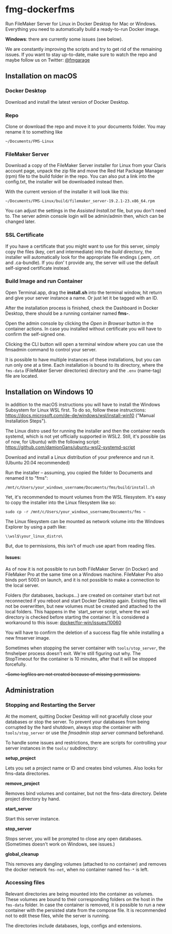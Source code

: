 # fmg-dockerfms
Run FileMaker Server for Linux in Docker Desktop for Mac or Windows. Everything you need to automatically build a ready-to-run Docker image.

**Windows**: there are currently some issues (see below). 

We are constantly improving the scripts and try to get rid of the remaining issues. If you want to stay up-to-date, make sure to watch the repo and maybe follow us on Twitter: [@fmgarage](https://twitter.com/fmgarage)


## Installation on macOS



### Docker Desktop

Download and install the latest version of Docker Desktop.



### Repo

Clone or download the repo and move it to your documents folder. You may rename it to something like

```shell
~/Documents/FMS-Linux
```


### FileMaker Server

Download a copy of the FileMaker Server installer for Linux from your Claris account page, unpack the zip file and move the Red Hat Package Manager (rpm) file to the build folder in the repo. You can also put a  link into the config.txt, the installer will be downloaded instead then. 

With the current version of the installer it will look like this:

```shell
~/Documents/FMS-Linux/build/filemaker_server-19.2.1-23.x86_64.rpm
```

You can adjust the settings in the *Assisted Install.txt* file, but you don't need to. The server admin console login will be admin/admin then, which can be changed later.



### SSL Certificate

If you have a certificate that you might want to use for this server, simply copy the files (key, cert and intermediate) into the *build* directory, the installer will automatically look for the appropriate file endings (.pem, .crt and .ca-bundle). If you don' t provide any, the server will use the default self-signed certificate instead.



### Build Image and run Container

Open Terminal.app, drag the **install.sh** into the terminal window, hit return and give your server instance a name. Or just let it be tagged with an ID.

After the installation process is finished, check the Dashboard in Docker Desktop, there should be a running container named **fms-<name-tag>**.

Open the admin console by clicking the *Open in Browser* button in the container actions. In case you installed without certificate you will have to confirm the self-signed one.

Clicking the CLI button will open a terminal window where you can use the fmsadmin command to control your server.

It is possible to have multiple instances of these installations, but you can run only one at a time. Each installation is bound to its directory, where the `fms-data` (FileMaker Server directories) directory and the `.env` (name-tag) file are located. 

## Installation on Windows 10

In addition to the macOS instructions you will have to install the Windows Subsystem for Linux WSL first. To do so, follow these instructions: https://docs.microsoft.com/de-de/windows/wsl/install-win10 ("Manual Installation Steps").

The Linux distro used for running the installer and then the container needs systemd, which is not yet officially supported in WSL2. Still, it's possible  (as of now, for Ubuntu) with the following script:
https://github.com/damionGans/ubuntu-wsl2-systemd-script

Download and install a Linux distribution of your preference and run it. (Ubuntu 20.04 recommended)

Run the installer – assuming, you copied the folder to Documents and renamed it to "fms":

```
/mnt/c/Users/your_windows_username/Documents/fms/build/install.sh
```

Yet, it's recommended to mount volumes from the WSL filesystem. It's easy to copy the installer into the Linux filesystem like so:
```
sudo cp -r /mnt/c/Users/your_windows_username/Documents/fms ~
```

The Linux filesystem can be mounted as network volume into the Windows Explorer by using a path like:
```
\\wsl$\your_linux_distro\
```
But, due to permissions, this isn't of much use apart from reading files.

#### Issues: 

As of now it is not possible to run both FileMaker Server (in Docker) and FileMaker Pro at the same time on a Windows machine. FileMaker Pro also binds port 5003 on launch, and it is not possible to make a connection to the local server. 

Folders (for databases, backups…) are created on container start but not reconnected if you reboot and start Docker Desktop again. Existing files will not be overwritten, but new volumes must be created and attached to the local folders.
This happens in the `start_server script, where the wsl directory is checked before starting the container. It is considered a workaround to this issue: [docker/for-win/issues/10060](https://github.com/docker/for-win/issues/10060)

You will have to confirm the deletion of a success flag file while installing a new fmserver image.

Sometimes when stopping the server container with `tools/stop_server`, the fmshelper process doesn't exit. We're still figuring out why. The StopTimeout for the container is 10 minutes, after that it will be stopped forcefully.

~~-Some logfiles are not created because of missing permissions.~~


## Administration


### Stopping and Restarting the Server

At the moment, quitting Docker Desktop will not gracefully close your databases or stop the server. To prevent your databases from being corrupted by the hard shutdown, always stop the container with `tools/stop_server` or use the *fmsadmin stop server* command beforehand.

To handle some issues and restrictions, there are scripts for controlling your server instances in the `tools/` subdirectory:

**setup_project**

Lets you set a project name or ID and creates bind volumes. Also looks for fms-data directories.

**remove_project**

Removes bind volumes and container, but not the fms-data directory. Delete project directory by hand.

**start_server**

Start this server instance.

**stop_server**

Stops server, you will be prompted to close any open databases.
(Sometimes doesn't work on Windows, see issues.)

**global_cleanup**

This removes any dangling volumes (attached to no container) and removes the docker network `fms-net`, when no container named `fms-*` is left.

### Accessing files

Relevant directories are being mounted into the container as volumes. These volumes are bound to their corresponding folders on the host in the `fms-data` folder. In case the container is removed, it is possible to run a new container with the persisted state from the compose file. It is recommended not to edit these files, while the server is running.

The directories include databases, logs, configs and extensions.
